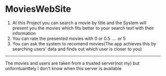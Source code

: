# MoviesWebSite



1. At this Project you can search a movie by title and the System will present you the movies which fits better to your search text with their information
2. You can rate the presented movies with 0 or 0.5 .... or 5
3. You can ask the system to recomend movies(The app achieves this by searching users' data and finds out which user is closer to you)

----

The movies and users are taken from a trusted server(not my) but unforntuanttely I don't know when this server is available

